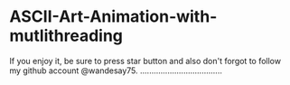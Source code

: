 # ASCII-Art-Animation-with-mutlithreading

  If you enjoy it, be sure to press star button and also don't forgot to follow my github account @wandesay75.
 ....................................
